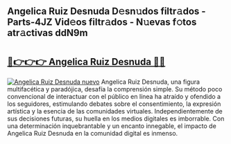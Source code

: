 ## Angelica Ruiz Desnuda D𝚎sn𝚞dos filtr𝚊dos - Parts-4JZ Vid𝚎os filtr𝚊dos - N𝚞evas f𝚘tos atr𝚊ctivas ddN9m

# <h2><a href="http://mb7d6rb.tromn.icu/?c=Angelica+Ruiz+Desnuda">🔗👉👉👉 Angelica Ruiz Desnuda 🔗🔗</a></h2>

[![Angelica Ruiz Desnuda nuevo](https://i.imgur.com/pEAQMta.gif)](http://mb7d6rb.tromn.icu/?c=Angelica+Ruiz+Desnuda)
Angelica Ruiz Desnuda, una figura multifacética y paradójica, desafía la comprensión simple. Su método poco convencional de interactuar con el público en línea ha atraído y ofendido a los seguidores, estimulando debates sobre el consentimiento, la expresión artística y la esencia de las comunidades virtuales. Independientemente de sus decisiones futuras, su huella en los medios digitales es imborrable. Con una determinación inquebrantable y un encanto innegable, el impacto de Angelica Ruiz Desnuda en la comunidad digital es inmenso.
